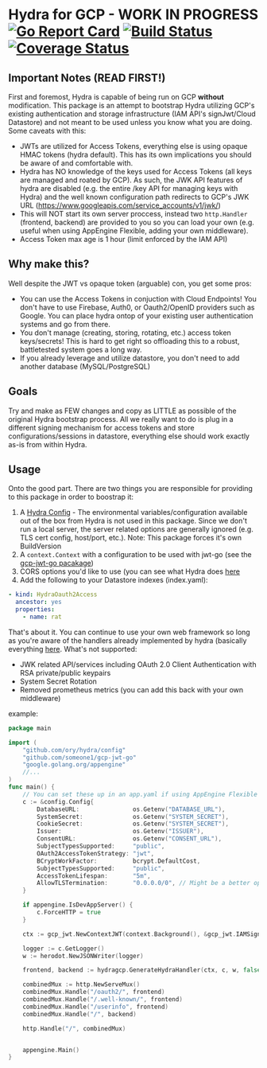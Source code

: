# Hydra for GCP - WORK IN PROGRESS [![Go Report Card](https://goreportcard.com/badge/github.com/someone1/hydra-gcp)](https://goreportcard.com/report/github.com/someone1/hydra-gcp) [![Build Status](https://travis-ci.org/someone1/hydra-gcp.svg?branch=master)](https://travis-ci.org/someone1/hydra-gcp) [![Coverage Status](https://coveralls.io/repos/github/someone1/hydra-gcp/badge.svg?branch=master)](https://coveralls.io/github/someone1/hydra-gcp?branch=master)

## Important Notes (READ FIRST!)

First and foremost, Hydra is capable of being run on GCP **without** modification. This package is an attempt to bootstrap Hydra utilizing GCP's existing authentication and storage infrastructure (IAM API's signJwt/Cloud Datastore) and not meant to be used unless you know what you are doing. Some caveats with this:

- JWTs are utilized for Access Tokens, everything else is using opaque HMAC tokens (hydra default). This has its own implications you should be aware of and comfortable with.
- Hydra has NO knowledge of the keys used for Access Tokens (all keys are managed and roated by GCP). As such, the JWK API features of hydra are disabled (e.g. the entire /key API for managing keys with Hydra) and the well known configuration path redirects to GCP's JWK URL (https://www.googleapis.com/service_accounts/v1/jwk/<service-account>)
- This will NOT start its own server proccess, instead two `http.Handler` (frontend, backend) are provided to you so you can load your own (e.g. useful when using AppEngine Flexible, adding your own middleware).
- Access Token max age is 1 hour (limit enforced by the IAM API)

## Why make this?

Well despite the JWT vs opaque token (arguable) con, you get some pros:

- You can use the Access Tokens in conjuction with Cloud Endpoints! You don't have to use Firebase, Auth0, or Oauth2/OpenID providers such as Google. You can place hydra ontop of your existing user authentication systems and go from there.
- You don't manage (creating, storing, rotating, etc.) access token keys/secrets! This is hard to get right so offloading this to a robust, battletested system goes a long way.
- If you already leverage and utilize datastore, you don't need to add another database (MySQL/PostgreSQL)

## Goals

Try and make as FEW changes and copy as LITTLE as possible of the original Hydra bootstrap process. All we really want to do is plug in a different signing mechanism for access tokens and store configurations/sessions in datastore, everything else should work exactly as-is from within Hydra.

## Usage

Onto the good part. There are two things you are responsible for providing to this package in order to boostrap it:

1. A [Hydra Config](https://godoc.org/github.com/ory/hydra/config#Config) - The environmental variables/configuration available out of the box from Hydra is not used in this package. Since we don't run a local server, the server related options are generally ignored (e.g. TLS cert config, host/port, etc.). Note: This package forces it's own BuildVersion
2. A `context.Context` with a configuration to be used with jwt-go (see the [gcp-jwt-go pacakage](https://github.com/someone1/gcp-jwt-go))
3. CORS options you'd like to use (you can see what Hydra does [here](https://github.com/ory/hydra/blob/master/cmd/server/handler.go#L48)
4. Add the following to your Datastore indexes (index.yaml):

```yaml
- kind: HydraOauth2Access
  ancestor: yes
  properties:
    - name: rat
```

That's about it. You can continue to use your own web framework so long as you're aware of the handlers already implemented by hydra (basically everything [here](https://www.ory.sh/docs/api/hydra). What's not supported:

- JWK related API/services including OAuth 2.0 Client Authentication with RSA private/public keypairs
- System Secret Rotation
- Removed prometheus metrics (you can add this back with your own middleware)

example:

```go
package main

import (
	"github.com/ory/hydra/config"
	"github.com/someone1/gcp-jwt-go"
	"google.golang.org/appengine"
    //...
)
func main() {
    // You can set these up in an app.yaml if using AppEngine Flexible (STANDARD DOESN'T WORK!)
	c := &config.Config{
		DatabaseURL:               os.Getenv("DATABASE_URL"),
		SystemSecret:              os.Getenv("SYSTEM_SECRET"),
		CookieSecret:              os.Getenv("SYSTEM_SECRET"),
		Issuer:                    os.Getenv("ISSUER"),
		ConsentURL:                os.Getenv("CONSENT_URL"),
		SubjectTypesSupported:     "public",
		OAuth2AccessTokenStrategy: "jwt",
		BCryptWorkFactor:          bcrypt.DefaultCost,
		SubjectTypesSupported:     "public",
		AccessTokenLifespan:       "5m",
		AllowTLSTermination:       "0.0.0.0/0", // Might be a better option here?
	}

	if appengine.IsDevAppServer() {
		c.ForceHTTP = true
	}

	ctx := gcp_jwt.NewContextJWT(context.Background(), &gcp_jwt.IAMSignJWTConfig{ServiceAccount: "<name>@<project>.iam.gserviceaccount.com"})

	logger := c.GetLogger()
	w := herodot.NewJSONWriter(logger)

	frontend, backend := hydragcp.GenerateHydraHandler(ctx, c, w, false)

    combinedMux := http.NewServeMux()
	combinedMux.Handle("/oauth2/", frontend)
	combinedMux.Handle("/.well-known/", frontend)
	combinedMux.Handle("/userinfo", frontend)
	combinedMux.Handle("/", backend)

	http.Handle("/", combinedMux)


	appengine.Main()
}
```

